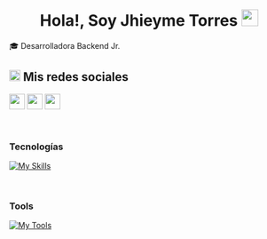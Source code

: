 <h1 align="center">Hola!, Soy Jhieyme Torres <img src="https://github.com/rahulkarda/rahulkarda/blob/main/wave.gif?raw=true" width="30"> </h1> 
<p>🎓 Desarrolladora Backend Jr. </p>

<div width="100">

<h2><img src="https://media.giphy.com/media/2Wg89Ea84IMmkxMngo/giphy.gif" height="20"> Mis redes sociales</h2>
<p>
  <a href="https://www.linkedin.com/in/jhieyme-torres/" target="_blank"> <img height="28" src = "https://img.shields.io/badge/-Linkedin-0e76a8?style=for-the-badge&logo=Linkedin&logoColor=white"></a>
  <a href="https://www.instagram.com/jhieyme/" target="_blank"><img height="28" src = "https://img.shields.io/badge/-Instagram-e95950?style=for-the-badge&logo=Instagram&logoColor=white"></a>
  <a href="https://www.facebook.com/jennifer.torrespalomino24/" target="_blank"><img height="28" src = "https://img.shields.io/badge/-Facebook-0866FF?style=for-the-badge&logo=Facebook&logoColor=white"></a>
</p>

  <!-- Languages -->
  </br>
  <h3>Tecnologías</h3>

  [![My Skills](https://skillicons.dev/icons?i=java,spring,mysql,sqlite,oracle,hibernate,html,docker&theme=light)](https://skillicons.dev)
  
</br>

  <h3>Tools</h3>
  
  [![My Tools](https://skillicons.dev/icons?i=git,github,vscode,idea,postman&theme=light)](https://skillicons.dev)

</div>



